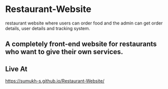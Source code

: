 # Restaurant-Website
 restaurant website where users can order food and the admin can get order details, user details and tracking system.

## A completely front-end website for restaurants who want to give their own services.

## Live At 
https://sumukh-s.github.io/Restaurant-Website/
